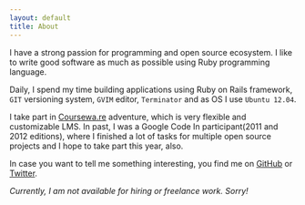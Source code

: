 ```yaml
---
layout: default
title: About
---
```


I have a strong passion for programming and open source ecosystem. I like to write
good software as much as possible using Ruby programming language.

Daily, I spend my time building applications using Ruby on Rails framework,
`GIT` versioning system, `GVIM` editor, `Terminator` and as OS I use `Ubuntu 12.04`.

I take part in [Coursewa.re](http://coursewa.re) adventure, which is very flexible and customizable LMS.
In past, I was a Google Code In participant(2011 and 2012 editions),
where I finished a lot of tasks for multiple open source projects and
I hope to take part this year, also.

In case you want to tell me something interesting,
you find me on [GitHub](https://github.com/dooma) or [Twitter](https://twitter.com/calinutz96).

_Currently, I am not available for hiring or freelance work. Sorry!_
